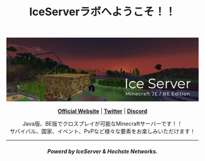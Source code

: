 
<h1 align="center">IceServerラボへようこそ！！</h1>

<br>

<p align="center">
  <a href="https://www.iceserver.jp/"><img src="https://raw.githubusercontent.com/IceServerLab/.github/main/profile/banner.jpg" alt="Banner" width="800px"></a>
</p>

<p align="center">
  <strong><a href="https://www.iceserver.jp/">Official Website</a></strong> |
  <strong><a href="https://twitter.com/IceServerMC">Twitter</a></strong> |
  <strong><a href="https://discord.gg/B4SYTyW">Discord</a></strong>
</p>

<p align="center">
  Java版、BE版でクロスプレイが可能なMinecraftサーバーです！！<br>
  サバイバル、国家、イベント、PvPなど様々な要素をお楽しみいただけます！
</p>

-----

<h5 align="center">Powerd by IceServer & Hochste Networks.</h5>
